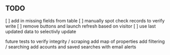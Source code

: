 ## TODO

[ ] add in missing fields from table
[ ] manually spot check records to verify write
[ ] remove buttons and launch refresh based on visitor
[ ] use last updated data to selectivly update



future
tests to verify integrity / scraping
add map of properties
add filtering / searching
add acounts and saved searches with email alerts

